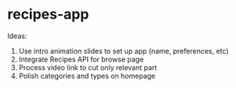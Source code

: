 # recipes-app

Ideas:

1. Use intro animation slides to set up app (name, preferences, etc)
2. Integrate Recipes API for browse page
3. Process video link to cut only relevant part
4. Polish categories and types on homepage



